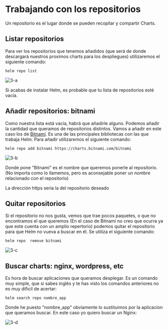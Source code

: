 # Trabajando con los repositorios

Un repositorio es el lugar donde se pueden recopilar y compartir Charts. 

## Listar repositorios

Para ver los repositorios que tenemos añadidos (que será de donde descargará nuestros proximos charts para los despliegues) utilizaremos el siguiente comando:

```
helm repo list 
```

![3-a]()

Si acabas de instalar Helm, es probable que tu lista de repositorios esté vacía.


## Añadir repositorios: bitnami

Como nuestra lista está vacía, habrá que añadirle alguno. Podemos añadir la cantidad que queramos de repositorios distintos.
Vamos a añadir en este caso los de [Bitnami](https://bitnami.com/). Es una de las principales bibliotecas con las que trabaja Helm.
Para añadir utilizaremos el siguiente comando:

```
helm repo add bitnami https://charts.bitnami.com/bitnami
```

![3-b]()

Donde pone "Bitnami" es el nombre que queremos ponerle al repositorio. (No importa como lo llamemos, pero es aconsejable poner un nombre relacionado con el repositorio)

La dirección https seria la del repositorio deseado

## Quitar repositorios 

Si el repositorio no nos gusta, vemos que trae pocos paquetes, o que no encontramos el que queremos (En el caso de Bitnami no creo que ocurra ya que este cuenta con un amplio repertorio) podemos quitar el repositorio para que Helm no vueva a buscar en él.
Se utiliza el siguiente comando:

```
helm repo  remove bitnami
```

![3-c]()

## Buscar charts: nginx, wordpress, etc

Es hora de buscar aplicaciones que queramos desplegar. Es un comando muy simple, que si sabes inglés y te has visto los comandos anteriores no es muy dificil de acertar:

```
helm search repo nombre_app
```

Donde he puesto "nombre_app" obviamente lo sustituimos por la aplicacion que queramos buscar. En este caso yo quiero buscar un Nginx:

![3-d]()
